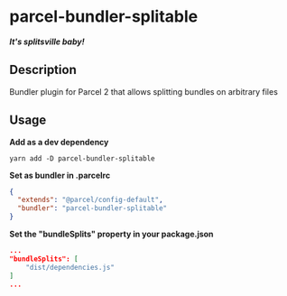 # parcel-bundler-splitable
***It's splitsville baby!***

## Description
Bundler plugin for Parcel 2 that allows splitting bundles on arbitrary files

## Usage
**Add as a dev dependency**

```yarn add -D parcel-bundler-splitable```

**Set as bundler in .parcelrc**
```json
{
  "extends": "@parcel/config-default",
  "bundler": "parcel-bundler-splitable"
}
```
**Set the "bundleSplits" property in your package.json**
```json
...
"bundleSplits": [
    "dist/dependencies.js"
]
...
```

